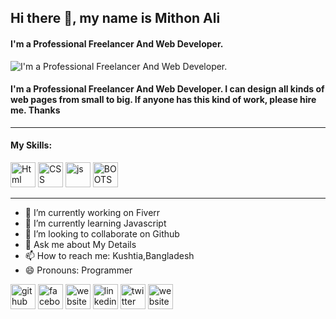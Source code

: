 
## Hi there 👋, my name is Mithon Ali
#### I'm a Professional Freelancer And Web Developer.
![I'm a Professional Freelancer And Web Developer.](https://scontent.fdac24-2.fna.fbcdn.net/v/t39.30808-6/290579644_1166274347549524_3975734086111972037_n.jpg?_nc_cat=101&ccb=1-7&_nc_sid=e3f864&_nc_eui2=AeF_6sE_CL7B-jnChtpKrrI6wAbAQDgaavrABsBAOBpq-iIYfKiKBkpmSlcy-Q1w33YGmXebJDrxc-kcKMxPW_EK&_nc_ohc=cx-tmtftNGkAX-qh7--&_nc_ht=scontent.fdac24-2.fna&oh=00_AT95awYiLAN0Bl1yrg7LZntTzQ_2Jf0CM-Vhn_KzX0dzqw&oe=62F472AD)
#### I'm a Professional Freelancer And Web Developer. I can design all kinds of web pages from small to big. If anyone has this kind of work, please hire me. Thanks
- - - - - - - - - - - - - - - - - - - - - - - - - - - - - - - - - - - - - - - - - - - - - - - - - - - - - - - - - - - - - -
<h4><b>My Skills:</b></h4>

[<img src='https://user-images.githubusercontent.com/96917595/152837779-2ec60249-35ab-4499-8424-0f1474cdfc85.svg' alt='Html' height='40'>](https://en.wikipedia.org/wiki/HTML)  [<img src='https://user-images.githubusercontent.com/96917595/152838083-82733425-fa7b-4939-b890-201a8a3266fe.svg' alt='CSS' height='40'>](https://en.wikipedia.org/wiki/CSS)  [<img src='https://user-images.githubusercontent.com/96917595/152838388-f756e45c-82f1-434d-802c-292668284c6c.svg' alt='js' height='40'>](https://en.wikipedia.org/wiki/JavaScript)  <img src='https://user-images.githubusercontent.com/96917595/152838685-215a5119-77ae-4a1e-bf89-13d05c921e98.svg' alt='BOOTSTRAP' height='40'>

- - - - - - - - - - - - - - - - - - - - - - - - - - - - - - - - - - - - - - - - - - - - - - - - - - - - - - - - - - - - - - 
- 🔭 I’m currently working on Fiverr 
- 🌱 I’m currently learning Javascript 
- 👯 I’m looking to collaborate on Github
- 💬 Ask me about My Details
- 📫 How to reach me: Kushtia,Bangladesh
- 😄 Pronouns: Programmer 


[<img src='https://user-images.githubusercontent.com/96917595/152697555-2bcaf781-bf2e-4140-8728-dcd736e4decb.svg' alt='github' height='40'>](https://github.com/mithon42)  [<img src='https://user-images.githubusercontent.com/96917595/152697600-a609b14e-3029-4524-a70a-97e0fa632b89.svg' alt='facebook' height='40'>](https://www.facebook.com/mithon2003) [<img src='https://user-images.githubusercontent.com/96917595/152697777-46fd75ad-4288-432e-8a6c-7338b8b3acbd.png' alt='website' height='40'>](https://arafat.xiowner.com) [<img src='https://cdn.jsdelivr.net/npm/simple-icons@3.0.1/icons/linkedin.svg' alt='linkedin' height='40'>](https://www.linkedin.com/in/https://www.linkedin.com/in/md-mithon-ali-37406a231//)  [<img src='https://cdn.jsdelivr.net/npm/simple-icons@3.0.1/icons/twitter.svg' alt='twitter' height='40'>](https://twitter.com/https://twitter.com/MithonIslam12)  [<img src='https://cdn.jsdelivr.net/npm/simple-icons@3.0.1/icons/icloud.svg' alt='website' height='40'>](https://mithon42.github.io/Portfolio/)  


